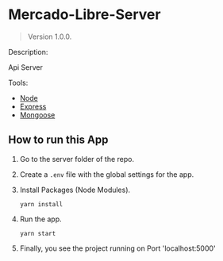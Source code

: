 # Mercado-Libre-Server

> Version 1.0.0.

Description:

Api Server

Tools:

- [Node](https://nodejs.org/en/about/)
- [Express](https://expressjs.com/)
- [Mongoose](https://mongoosejs.com/)

## How to run this App

1. Go to the server folder of the repo.
2. Create a `.env` file with the global settings for the app.
3. Install Packages (Node Modules).

   ```
   yarn install
   ```

4. Run the app.

   ```
   yarn start
   ```

5. Finally, you see the project running on Port 'localhost:5000'
